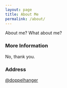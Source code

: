 ```yaml
---
layout: page
title: About Me
permalink: /about/
---
```


About me? What about me?

### More Information

No, thank you.

### Address

[@doppelhanger](twitter.com/doppelhanger)
